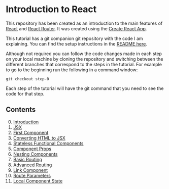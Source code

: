 # Introduction to React

This repository has been created as an introduction to the main features of [React](https://facebook.github.io/react/) 
and [React Router](https://github.com/reactjs/react-router). It was created using the [Create React App](https://github.com/facebookincubator/create-react-app).

This tutorial has a git companion git repository with the code I am explaining. 
You can find the setup instructions in the [README here](https://github.com/justsayno/react-introduction).

Although not required you can follow the code changes made in each step on your local machine by cloning the repository and switching between the different 
branches that correspond to the steps in the tutorial. For example to go to the beginning run the following in a command window:

``` shell
git checkout step-0
```

Each step of the tutorial will have the git command that you need to see the code for that step.

## Contents

0. [Introduction](01-Introduction.md)
1. [JSX](01-JSX.md)
2. [First Component](02-First-Component.md)
3. [Converting HTML to JSX](03-Converting-HTML-To-JSX.md)
4. [Stateless Functional Components](04-Stateless-Functional-Components.md)
5. [Component Props](05-Component-Props.md)
6. [Nesting Components](06-Nesting-Components.md)
7. [Basic Routing](07-Basic-Routing.md)
8. [Advanced Routing](08-Advanced-Routing.md)
9. [Link Component](09-Link-Component.md)
10. [Route Parameters](10-Route-Parameters.md) 
11. [Local Component State](11.Local-Component-State.md)
